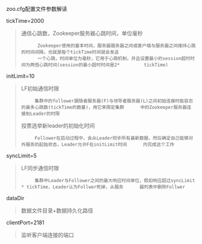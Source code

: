 zoo.cfg配置文件参数解读

tickTime=2000

>  通信心跳数，Zookeeper服务器心跳时间，单位毫秒
> 
> ```
>       Zookeeper使用的基本时间，服务器服务器之间或客户端与服务器之间维持心跳的时间间隔，也就是每个tickTime时间就会发送
>       一个心跳，时间单位为毫秒，它用于心跳机制，并且设置最小的session超时时间为两倍心跳时间(session的最小超时时间是2*         tickTime)
> ```

initLimit=10

>  LF初始通信时限
> 
> ```
>      集群中的follower跟随者服务器(F)与领导者服务器(L)之间初始连接时能容忍的最多心跳数(tickTime的数量)，用它来限定集群      中的Zookeeper服务器连接到Leader的时限
> ```
> 
>   投票选举新leader的初始化时间
> 
> ```
>      Follower在启动过程中，会从Leader同步所有最新数据，然后确定自己能够对外服务的起始状态，Leader允许F在initLimit时间      内完成这个工作
> ```

syncLimit=5

>   LF同步通信时限
> 
> ```
>      集群中Leader与Follower之间的最大响应时间单位，假如响应超过syncLimit * tickTime，Leader认为Follwer死掉，从服务      器列表中删除Follwer
> ```

dataDir 

>  数据文件目录+数据持久化路径

clientPort=2181

>  监听客户端连接的端口
